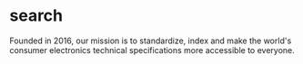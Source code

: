 # search
Founded in 2016, our mission is to standardize, index and make the world's consumer electronics technical specifications more accessible to everyone.
